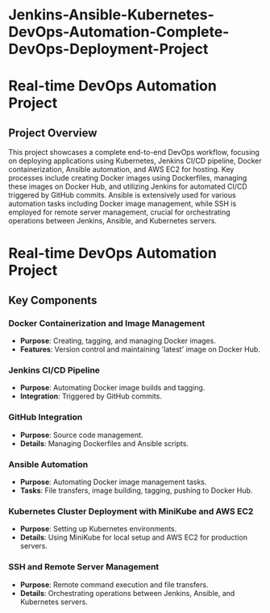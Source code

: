 # Jenkins-Ansible-Kubernetes-DevOps-Automation-Complete-DevOps-Deployment-Project 

# Real-time DevOps Automation Project

## Project Overview

This project showcases a complete end-to-end DevOps workflow, focusing on deploying applications using Kubernetes, Jenkins CI/CD pipeline, Docker containerization, Ansible automation, and AWS EC2 for hosting. Key processes include creating Docker images using Dockerfiles, managing these images on Docker Hub, and utilizing Jenkins for automated CI/CD triggered by GitHub commits. Ansible is extensively used for various automation tasks including Docker image management, while SSH is employed for remote server management, crucial for orchestrating operations between Jenkins, Ansible, and Kubernetes servers.


# Real-time DevOps Automation Project

## Key Components

### Docker Containerization and Image Management
- **Purpose**: Creating, tagging, and managing Docker images.
- **Features**: Version control and maintaining 'latest' image on Docker Hub.

### Jenkins CI/CD Pipeline
- **Purpose**: Automating Docker image builds and tagging.
- **Integration**: Triggered by GitHub commits.

### GitHub Integration
- **Purpose**: Source code management.
- **Details**: Managing Dockerfiles and Ansible scripts.

### Ansible Automation
- **Purpose**: Automating Docker image management tasks.
- **Tasks**: File transfers, image building, tagging, pushing to Docker Hub.

### Kubernetes Cluster Deployment with MiniKube and AWS EC2
- **Purpose**: Setting up Kubernetes environments.
- **Details**: Using MiniKube for local setup and AWS EC2 for production servers.

### SSH and Remote Server Management
- **Purpose**: Remote command execution and file transfers.
- **Details**: Orchestrating operations between Jenkins, Ansible, and Kubernetes servers.
